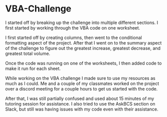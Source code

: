 # VBA-Challenge

I started off by breaking up the challenge into multiple different sections.
I first started by working through the VBA code on one worksheet.

I first started off by creating columns, then went to the conditional formatting aspect of the project.
After that I went on to the summary aspect of the challenge to figure out the greatest increase, greatest decrease, and greatest total volume.

Once the code was running on one of the worksheets, I then added code to make it run for each sheet.

While working on the VBA challenge I made sure to use my resources as much as I could.
Me and a couple of my classmates worked on the project over a discord meeting for a couple hours to get us started with the code.

After that, I was still partially confused and used about 15 minutes of my tutoring session for assistance.
I also tried to use the AskBCS section on Slack, but still was having issues with my code even with their assistance.
